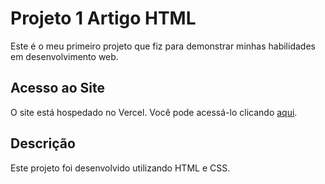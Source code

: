 # Projeto 1 Artigo HTML

Este é o meu primeiro projeto que fiz para demonstrar minhas habilidades em desenvolvimento web.

## Acesso ao Site

O site está hospedado no Vercel. Você pode acessá-lo clicando [aqui](https://projeto-1-artigo-html.vercel.app/{:target="_blank"}).

## Descrição

Este projeto foi desenvolvido utilizando HTML e CSS.